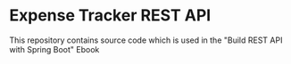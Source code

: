 # Expense Tracker REST API

This repository contains source code which is used in the "Build REST API with Spring Boot" Ebook
